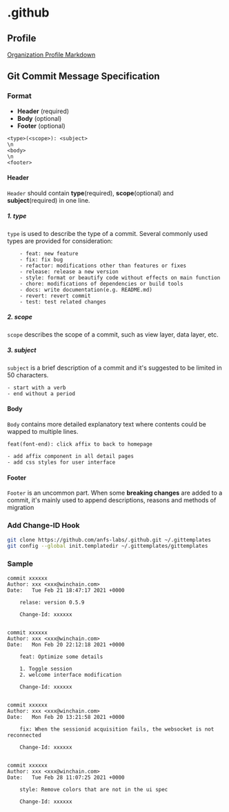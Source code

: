 # .github

## Profile

[Organization Profile Markdown](profile/README.md)

## Git Commit Message Specification

### Format

- **Header** (required)
- **Body** (optional)
- **Footer** (optional)

```plain text
<type>(<scope>): <subject>
\n
<body>
\n
<footer>
```

#### Header
`Header` should contain **type**(required), **scope**(optional) and **subject**(required) in one line.

##### 1. type
`type` is used to describe the type of a commit.
Several commonly used types are provided for consideration:

```text
    - feat: new feature
    - fix: fix bug
    - refactor: modifications other than features or fixes
    - release: release a new version
    - style: format or beautify code without effects on main function
    - chore: modifications of dependencies or build tools
    - docs: write documentation(e.g. README.md)
    - revert: revert commit
    - test: test related changes
```

##### 2. scope
`scope` describes the scope of a commit, such as view layer, data layer, etc.

##### 3. subject
`subject` is a brief description of a commit and it's suggested to be limited in 50 characters.

    - start with a verb
    - end without a period

#### Body
`Body` contains more detailed explanatory text where contents could be wapped to multiple lines.

```text
feat(font-end): click affix to back to homepage

- add affix component in all detail pages
- add css styles for user interface
```

#### Footer
`Footer` is an uncommon part. When some **breaking changes** are added to a commit, it's mainly used to append descriptions, reasons and methods of migration

### Add Change-ID Hook

```sh
git clone https://github.com/anfs-labs/.github.git ~/.gittemplates
git config --global init.templatedir ~/.gittemplates/gittemplates
```

### Sample

```vim
commit xxxxxx
Author: xxx <xxx@winchain.com>
Date:   Tue Feb 21 18:47:17 2021 +0000

    relase: version 0.5.9

    Change-Id: xxxxxx


commit xxxxxx
Author: xxx <xxx@winchain.com>
Date:   Mon Feb 20 22:12:18 2021 +0000

    feat: Optimize some details

    1. Toggle session
    2. welcome interface modification

    Change-Id: xxxxxx


commit xxxxxx
Author: xxx <xxx@winchain.com>
Date:   Mon Feb 20 13:21:58 2021 +0000

    fix: When the sessionid acquisition fails, the websocket is not reconnected

    Change-Id: xxxxxx


commit xxxxxx
Author: xxx <xxx@winchain.com>
Date:   Tue Feb 28 11:07:25 2021 +0000

    style: Remove colors that are not in the ui spec

    Change-Id: xxxxxx
```
